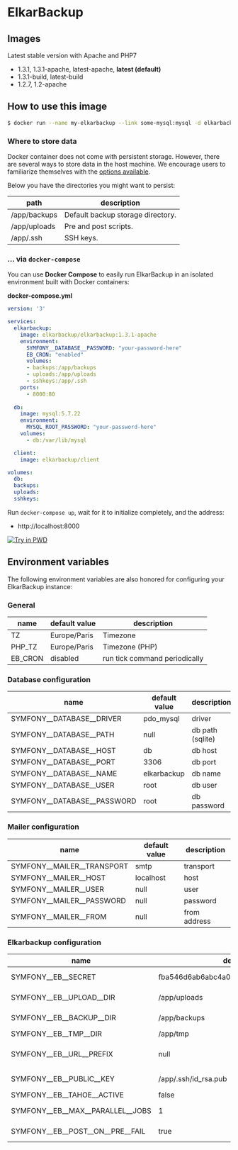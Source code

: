 # ElkarBackup

## Images
Latest stable version with Apache and PHP7
- 1.3.1, 1.3.1-apache, latest-apache, **latest (default)**
- 1.3.1-build, latest-build
- 1.2.7, 1.2-apache

## How to use this image

```sh
$ docker run --name my-elkarbackup --link some-mysql:mysql -d elkarbackup/elkarbackup:latest
```

### Where to store data
Docker container does not come with persistent storage. However, there are
several ways to store data in the host machine. We encourage users to
familiarize themselves with the [options available](https://docs.docker.com/storage/).

Below you have the directories you might want to persist:

| path           | description                        |
|----------------|------------------------------------|
| /app/backups   | Default backup storage directory.  |
| /app/uploads   | Pre and post scripts.              |
| /app/.ssh      | SSH keys.                          |

### ... via `docker-compose`

You can use **Docker Compose** to easily run ElkarBackup in an isolated environment built with Docker containers:

**docker-compose.yml**
```yaml
version: '3'

services:
  elkarbackup:
    image: elkarbackup/elkarbackup:1.3.1-apache
    environment:
      SYMFONY__DATABASE__PASSWORD: "your-password-here"
      EB_CRON: "enabled"
      volumes:
      - backups:/app/backups
      - uploads:/app/uploads
      - sshkeys:/app/.ssh
    ports:
      - 8000:80
    
  db:
    image: mysql:5.7.22
    environment:
      MYSQL_ROOT_PASSWORD: "your-password-here"
    volumes:
      - db:/var/lib/mysql

  client:
    image: elkarbackup/client

volumes:
  db:
  backups:
  uploads:
  sshkeys:
```

Run `docker-compose up`, wait for it to initialize completely, and the address:
- http://localhost:8000

[![Try in PWD](https://github.com/play-with-docker/stacks/raw/cff22438cb4195ace27f9b15784bbb497047afa7/assets/images/button.png)](https://labs.play-with-docker.com/?stack=https://raw.githubusercontent.com/elkarbackup/elkarbackup-docker/master/elkarbackup/1.3/docker-compose.yml)

## Environment variables

The following environment variables are also honored for configuring your ElkarBackup instance:

### General

| name     | default value | description   |
|----------|---------------|---------------|
| TZ       | Europe/Paris  | Timezone      |
| PHP_TZ   | Europe/Paris  | Timezone (PHP)|
| EB_CRON  | disabled      | run tick command periodically|

### Database configuration

| name                        | default value | description |
|-----------------------------|---------------|-------------|
| SYMFONY__DATABASE__DRIVER   | pdo_mysql     | driver      |
| SYMFONY__DATABASE__PATH     | null          | db path (sqlite) |
| SYMFONY__DATABASE__HOST     | db            | db host     |
| SYMFONY__DATABASE__PORT     | 3306          | db port     |
| SYMFONY__DATABASE__NAME     | elkarbackup   | db name     |
| SYMFONY__DATABASE__USER     | root          | db user     |
| SYMFONY__DATABASE__PASSWORD | root          | db password |


### Mailer configuration

| name                        | default value | description  |
|-----------------------------|---------------|--------------|
| SYMFONY__MAILER__TRANSPORT  | smtp          | transport    |
| SYMFONY__MAILER__HOST       | localhost     | host         |
| SYMFONY__MAILER__USER       | null          | user         |
| SYMFONY__MAILER__PASSWORD   | null          | password     |
| SYMFONY__MAILER__FROM       | null          | from address |


### Elkarbackup configuration

| name                        | default value     | description |
|-----------------------------|-------------------|-------------|
| SYMFONY__EB__SECRET  | fba546d6ab6abc4a01391d161772a14e093c7aa2 | framework secret |
| SYMFONY__EB__UPLOAD__DIR         | /app/uploads | scripts directory |
| SYMFONY__EB__BACKUP__DIR         | /app/backups | backups directory |
| SYMFONY__EB__TMP__DIR            | /app/tmp     | tmp directory |
| SYMFONY__EB__URL__PREFIX         | null         | url path prefix (i.e. /elkarbackup) |
| SYMFONY__EB__PUBLIC__KEY         | /app/.ssh/id_rsa.pub | ssh publick key path |
| SYMFONY__EB__TAHOE__ACTIVE       | false        | - |
| SYMFONY__EB__MAX__PARALLEL__JOBS | 1            | v1.3 or higher |
| SYMFONY__EB__POST__ON__PRE__FAIL | true         | v1.3 or higher |

